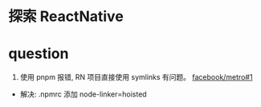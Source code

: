 # 探索 ReactNative


# question

1. 使用 pnpm 报错, RN 项目直接使用 symlinks 有问题。 [facebook/metro#1](https://github.com/facebook/metro/issues/1)

- 解决: .npmrc 添加 node-linker=hoisted
